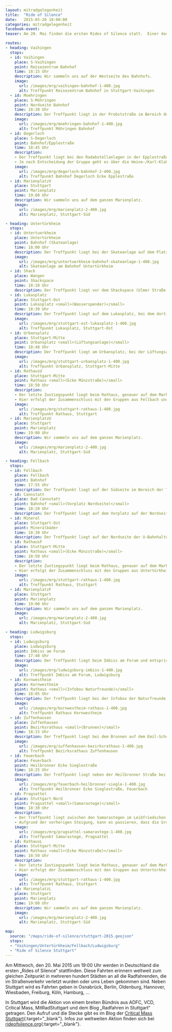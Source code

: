```yaml
---
layout: mitradgelegenheit
title:  "Ride of Silence"
date:   2015-05-20 18:00:00
categories: mitradgelegenheit
facebook-event: 
teaser: Am 20. Mai finden die ersten Rides of Silence statt.  Einer davon in Stuttgart.

routes:
- heading: Vaihingen
  stops:
  - id: Vaihingen
    place: S-Vaihingen
    point: Reisezentrum Bahnhof
    time: 18:15 Uhr
    description: Wir sammeln uns auf der Westseite des Bahnhofs.
    image:
      url: /images/mrg/vaihingen-bahnhof-1-400.jpg
      alt: Treffpunkt Reisezentrum Bahnhof in Stuttgart-Vaihingen
  - id: Moehringen
    place: S-Möhringen
    point: Nordseite Bahnhof
    time: 18:30 Uhr
    description: Der Treffpunkt liegt in der Probststraße im Bereich der Unterführung.
    image:
      url: /images/mrg/moehringen-bahnhof-1-400.jpg
      alt: Treffpunkt Möhringen Bahnhof
  - id: Degerloch
    place: S-Degerloch
    point: Bahnhof/Epplestraße
    time: 18:45 Uhr
    description:
    - Der Treffpunkt liegt bei den Radabstellanlagen in der Epplestraße auf Höhe des Bahnhofs.
    - Je nach Entscheidung der Gruppe geht es über die Heine-/Karl-Kloß-Straße oder durch den Wald (Lerchenrainweg, Eierstraße) zum Marienplatz.
    image:
      url: /images/mrg/degerloch-bahnhof-2-400.jpg
      alt: Treffpunkt Bahnhof Degerloch Ecke Epplestraße
  - id: MarienplatzV
    place: Stuttgart
    point: Marienplatz
    time: 19:00 Uhr
    description: Wir sammeln uns auf dem ganzen Marienplatz.
    image:
      url: /images/mrg/marienplatz-2-400.jpg
      alt: Marienplatz, Stuttgart-Süd

- heading: Untertürkheim
  stops:
  - id: Untertuerkheim
    place: Untertürkheim
    point: Bahnhof (Skateanlage)
    time: 18:00 Uhr
    description: Der Treffpunkt liegt bei der Skateanlage auf dem Platz vor dem Bahnhof.
    image:
      url: /images/mrg/untertuerkheim-bahnhof-skateanlage-1-400.jpg
      alt: Skateanlage am Bahnhof Untertürkheim
  - id: Shack
    place: Wangen
    point: Shackspace
    time: 18:10 Uhr
    description: Der Treffpunkt liegt vor dem Shackspace (Ulmer Straße 255).
  - id: Lukasplatz
    place: Stuttgart-Ost
    point: Lukasplatz <small>(Wasserspender)</small>
    time: 18:30 Uhr
    description: Der Treffpunkt liegt auf dem Lukasplatz, bei dem dortigen Wasserspender.
    image:
      url: /images/mrg/stuttgart-ost-lukasplatz-1-400.jpg
      alt: Treffpunkt Lukasplatz, Stuttgart-Ost
  - id: Urbansplatz
    place: Stuttgart-Mitte
    point: Urbansplatz <small>(Lüftungsanlage)</small>
    time: 18:40 Uhr
    description: Der Treffpunkt liegt am Urbansplatz, bei der Lüftungsanlage (oder was immer das ist) der Staatsgalerie.
    image:
      url: /images/mrg/stuttgart-urbansplatz-1-400.jpg
      alt: Treffpunkt Urbansplatz, Stuttgart-Mitte
  - id: RathausU
    place: Stuttgart-Mitte
    point: Rathaus <small>(Ecke Münzstraße)</small>
    time: 18:50 Uhr
    description:
    - Der letzte Zustiegspunkt liegt beim Rathaus, genauer auf dem Marktplatz an der Münzstraße.
    - Hier erfolgt der Zusammenschluss mit den Gruppen aus Fellbach und Ludwigsburg.
    image:
      url: /images/mrg/stuttgart-rathaus-1-400.jpg
      alt: Treffpunkt Rathaus, Stuttgart
  - id: MarienplatzU
    place: Stuttgart
    point: Marienplatz
    time: 19:00 Uhr
    description: Wir sammeln uns auf dem ganzen Marienplatz.
    image:
      url: /images/mrg/marienplatz-2-400.jpg
      alt: Marienplatz, Stuttgart-Süd

- heading: Fellbach
  stops:
  - id: Fellbach
    place: Fellbach
    point: Bahnhof
    time: 17:55 Uhr
    description: Der Treffpunkt liegt auf der Südseite im Bereich der Taxistände.
  - id: Cannstatt
    place: Bad Cannstatt
    point: Bahnhof <small>(Vorplatz Nordseite)</small>
    time: 18:20 Uhr
    description: Der Treffpunkt liegt auf dem Vorplatz auf der Nordseite des Bahnhofs. Ungefähr gegenüber der Frösnerstraße.
  - id: Mineral
    place: Stuttgart-Ost
    point: Mineralbäder
    time: 18:30 Uhr
    description: Der Treffpunkt liegt auf der Nordseite der U-Bahnhaltestelle.
  - id: RathausF
    place: Stuttgart-Mitte
    point: Rathaus <small>(Ecke Münzstraße)</small>
    time: 18:50 Uhr
    description:
    - Der letzte Zustiegspunkt liegt beim Rathaus, genauer auf dem Marktplatz an der Münzstraße.
    - Hier erfolgt der Zusammenschluss mit den Gruppen aus Untertürkheim und Ludwigsburg.
    image:
      url: /images/mrg/stuttgart-rathaus-1-400.jpg
      alt: Treffpunkt Rathaus, Stuttgart
  - id: MarienplatzF
    place: Stuttgart
    point: Marienplatz
    time: 19:00 Uhr
    description: Wir sammeln uns auf dem ganzen Marienplatz.
    image:
      url: /images/mrg/marienplatz-2-400.jpg
      alt: Marienplatz, Stuttgart-Süd

- heading: Ludwigsburg
  stops:
  - id: Ludwigsburg
    place: Ludwigsburg
    point: Imbiss am Forum
    time: 17:40 Uhr
    description: Der Treffpunkt liegt beim Imbiss am Forum und entspricht somit dem Treffpunkt der Critical Mass Ludwigsburg.
    image:
      url: /images/mrg/ludwigsburg-imbiss-1-400.jpg
      alt: Treffpunkt Imbiss am Forum, Ludwigsburg
  - id: Kornwestheim
    place: Kornwestheim
    point: Rathaus <small>(Infobox Naturfreunde)</small>
    time: 18:05 Uhr
    description: Der Treffpunkt liegt bei der Infobox der Naturfreunde vor dem Rathaus. Die Infobox steht an der Stuttgarter Straße Ecke Jakob-Sigle-Platz.
    image:
      url: /images/mrg/kornwestheim-rathaus-1-400.jpg
      alt: Treffpunkt Rathaus Kornwestheim
  - id: Zuffenhausen
    place: Zuffenhausen
    point: Bezirksrathaus <small>(Brunnen)</small>
    time: 18:15 Uhr
    description: Der Treffpunkt liegt bei dem Brunnen auf dem Emil-Schuler-Platz vor dem Bezirksrathaus.
    image:
      url: /images/mrg/zuffenhausen-bezirksrathaus-1-400.jpg
      alt: Treffpunkt Bezirksrathaus Zuffenhausen
  - id: Feuerbach
    place: Feuerbach
    point: Heilbronner Ecke Sieglestraße
    time: 18:25 Uhr
    description: Der Treffpunkt liegt neben der Heilbronner Straße bei der Kreuzung mit der Sieglestraße.
    image:
      url: /images/mrg/feuerbach-heilbronner-siegle-1-400.jpg
      alt: Treffpunkt Heilbronner Ecke Sieglestraße, Feuerbach
  - id: Pragsattel
    place: Stuttgart-Nord
    point: Pragsattel <small>(Samarastege)</small>
    time: 18:30 Uhr
    description:
    - Der Treffpunkt liegt zwischen den Samarastegen im Leibfriedschen Garten.
    - Aufgrund der vorherigen Steigung, kann es passieren, dass die Gruppe aus Ludwigsburg ein paar Minuten später eintrifft.
    image:
      url: /images/mrg/pragsattel-samarastege-1-400.jpg
      alt: Treffpunkt Samarastege, Pragsattel
  - id: RathausL
    place: Stuttgart-Mitte
    point: Rathaus <small>(Ecke Münzstraße)</small>
    time: 18:50 Uhr
    description:
    - Der letzte Zustiegspunkt liegt beim Rathaus, genauer auf dem Marktplatz an der Münzstraße.
    - Hier erfolgt der Zusammenschluss mit den Gruppen aus Untertürkheim und Fellbach.
    image:
      url: /images/mrg/stuttgart-rathaus-1-400.jpg
      alt: Treffpunkt Rathaus, Stuttgart
  - id: MarienplatzL
    place: Stuttgart
    point: Marienplatz
    time: 19:00 Uhr
    description: Wir sammeln uns auf dem ganzen Marienplatz.
    image:
      url: /images/mrg/marienplatz-2-400.jpg
      alt: Marienplatz, Stuttgart-Süd

map:
  source: "/maps/ride-of-silence/stuttgart-2015.geojson"
  stops:
  - "Vaihingen/Untertürkheim/Fellbach/Ludwigsburg"
  - "Ride of Silence Stuttgart"
---
```


Am Mittwoch, den 20. Mai 2015 um 19:00 Uhr werden in Deutschland die ersten „Rides of Silence“ stattfinden.  Diese Fahrten erinnern weltweit zum gleichen Zeitpunkt in mehreren hundert Städten an all die Radfahrenden, die im Straßenverkehr verletzt wurden oder ums Leben gekommen sind.  Neben Stuttgart wird es Fahrten geben in Osnabrück, Berlin, Oldenburg, Hannover, Wiesbaden, Freiburg, Köln, Hamburg, …

In Stuttgart wird die Aktion von einem breiten Bündnis aus ADFC, VCD, Critical Mass, MitRadStuttgart und dem Blog „Radfahren in Stuttgart“ getragen.  Den Aufruf und die Stecke gibt es im Blog der [Critical Mass Stuttgart][Blog-CM-Stgt]{:target="_blank"}.  Infos zur weltweiten Aktion finden sich bei [rideofsilence.org][Rides-of-Silence]{:target="_blank"}.




[Blog-CM-Stgt]: https://criticalmassstuttgart.wordpress.com/2015/05/09/ride-of-silence-2015/
[Rides-of-Silence]: http://www.rideofsilence.org/

